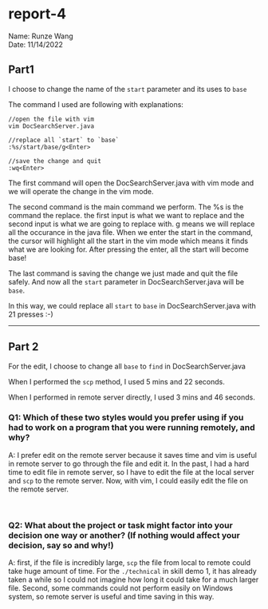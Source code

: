 # report-4

Name: Runze Wang \
Date: 11/14/2022

## Part1

I choose to change the name of the `start` parameter and its uses to `base`

The command I used are following with explanations:

```
//open the file with vim
vim DocSearchServer.java

//replace all `start` to `base`
:%s/start/base/g<Enter>

//save the change and quit
:wq<Enter>
```
The first command will open the DocSearchServer.java with vim mode and we will operate the change in the vim mode.

The second command is the main command we perform. The %s is the command the replace. the first input is what we want to replace and the second input is what we are going to replace with. g means we will replace all the occurance in the java file. When we enter the start in the command, the cursor will highlight all the start in the vim mode which means it finds what we are looking for. After pressing the enter, all the start will become base!

The last command is saving the change we just made and quit the file safely. And now all the `start` parameter in DocSearchServer.java will be `base`.


In this way, we could replace all `start` to `base` in DocSearchServer.java with 21 presses :-)

-----

## Part 2

For the edit, I choose to change all `base` to `find` in DocSearchServer.java

When I performed the `scp` method, I used 5 mins and 22 seconds. 

When I performed in remote server directly, I used 3 mins and 46 seconds.

### Q1: Which of these two styles would you prefer using if you had to work on a program that you were running remotely, and why?


A: I prefer edit on the remote server because it saves time and vim is useful in remote server to go through the file and edit it. In the past, I had a hard time to edit file in remote server, so I have to edit the file at the local server and `scp` to the remote server. Now, with vim, I could easily edit the file on the remote server. 

<br/>



### Q2: What about the project or task might factor into your decision one way or another? (If nothing would affect your decision, say so and why!)

A: first, if the file is incredibly large, `scp` the file from local to remote could take huge amount of time. For the `./technical` in skill demo 1, it has already taken a while so I could not imagine how long it could take for a much larger file. Second, some commands could not perform easily on Windows system, so remote server is useful and time saving in this way.
